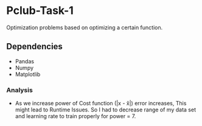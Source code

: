 # Pclub-Task-1
Optimization problems based on optimizing a certain function.
## Dependencies
* Pandas
* Numpy
* Matplotlib
### Analysis
* As we increase power of Cost function (|x - x̂|) error increases, This might lead to Runtime Issues. So I had to decrease range of my data set and learning rate to train properly for power = 7.
